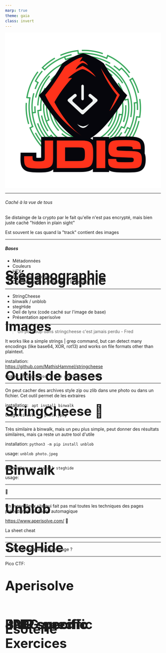 ```yaml
---
marp: true
theme: gaia
class: invert
---
```

<!-- footer: Frédéric Bilodeau -->

![bg right:25% fit](../Images/logo_jdis.png)

<style scoped>h1 {font-size: 300%;position:absolute; margin:25% 0;}</style>

# Stéganographie

---
<!-- paginate: true -->
<!-- header: Introduction -->
<!-- footer: "" -->
# Stéganographie
###### Caché à la vue de tous
<!-- ###### C'est Quoi ?  -->

Se distainge de la crypto par le fait qu'elle n'est pas encrypté, mais bien juste caché "hidden in plain sight"

Est souvent le cas quand la "track" contient des images

---
# Images

##### Bases
- Métadonnées
- Couleurs
- HEX   
- Pixels non affichés   <!-- https://cyberhacktics.com/hiding-information-by-changing-an-images-height/ -->
- Données style archive zip à l'interieur


--- 
# Outils de bases
- StringCheese
- binwalk / unblob
- stegHide
- Oeil de lynx (code caché sur l'image de base)
- Présentation aperisolve  <!-- https://www.aperisolve.com/cheatsheet -->

---
<!-- header: Outils -->
# StringCheese :watermelon:

> Un ptit coup dans stringcheese c'est jamais perdu  - Fred

It works like a simple strings | grep command, but can detect many encodings (like base64, XOR, rot13) and works on file formats other than plaintext.

installation:  
https://github.com/MathisHammel/stringcheese

usage:
``` stringcheese --file photo.jpeg -v hf{ ```

---
# Binwalk

On peut cacher des archives style zip ou zlib dans une photo ou dans un fichier. Cet outil permet de les extraires

installation:
``` apt install binwalk```

usage:
``` binwalk -e photo.jpeg ```



---
# Unblob
Très similaire à binwalk, mais un peu plus simple, peut donner des résultats similaires, mais ça reste un autre tool d'utile 

installation:
``` python3 -m pip install unblob ```

usage:
``` unblob photo.jpeg ```


---
# StegHide

installation:
``` apt install steghide ```

usage:


---
:eyes:


---

# Aperisolve
Un merveilleux site qui fait pas mal toutes les techniques des pages précédantes de façon automagique 

https://www.aperisolve.com/ :watermelon:


La sheet cheat

---

# PNG specific

# JPEG specific

# BMP specific

# 
--- 
<!-- header: Wild stuffs -->
# Ésoterie

- Piet Programming language ?


--- 
<!-- header: Exercices -->
# Exercices
Pico CTF:


